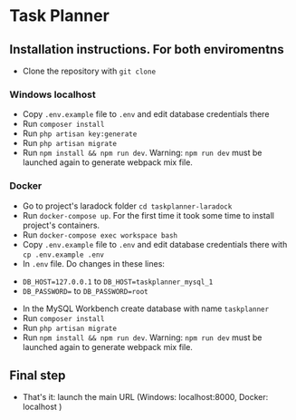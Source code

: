 # Task Planner
## Installation instructions. For both enviromentns
-  Clone the repository with ```git clone```
### Windows localhost
* Copy ```.env.example``` file to ``.env`` and edit database credentials there
* Run ```composer install```
* Run ```php artisan key:generate```
* Run ```php artisan migrate``` 
* Run ```npm install && npm run dev```. Warning: ```npm run dev``` must be launched again to generate webpack mix file.
### Docker
* Go to project's laradock folder ```cd taskplanner-laradock```
* Run ```docker-compose up```. For the first time it took some time to install project's containers.
* Run ```docker-compose exec workspace bash```
* Copy ```.env.example``` file to ``.env`` and edit database credentials there with ```cp .env.example .env```
* In ```.env``` file. Do changes in these lines: 
- ```DB_HOST=127.0.0.1``` to   ```DB_HOST=taskplanner_mysql_1```
- ```DB_PASSWORD=``` to   ```DB_PASSWORD=root```
* In the MySQL Workbench create database with name ```taskplanner```
* Run ```composer install```
* Run ```php artisan migrate``` 
* Run ```npm install && npm run dev```. Warning: ```npm run dev``` must be launched again to generate webpack mix file.
## Final step
- That's it: launch the main URL (Windows: localhost:8000, Docker: localhost )
